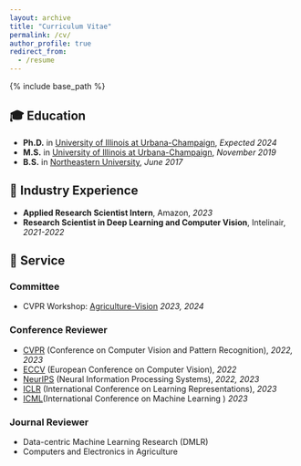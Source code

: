 ```yaml
---
layout: archive
title: "Curriculum Vitae"
permalink: /cv/
author_profile: true
redirect_from:
  - /resume
---
```


{% include base_path %}

<!-- Here is my [CV](http://jingwu6.github.io/files/CV__Jing_W.pdf) -->

## 🎓 **Education**
 
- **Ph.D.** in [University of Illinois at Urbana-Champaign](https://illinois.edu/), *Expected 2024*
- **M.S.** in [University of Illinois at Urbana-Champaign](https://illinois.edu/), *November 2019*
- **B.S.** in [Northeastern University](https://www.northeastern.edu/), *June 2017*

## 💼 **Industry Experience**

- **Applied Research Scientist Intern**, Amazon, *2023*
- **Research Scientist in Deep Learning and Computer Vision**, Intelinair, *2021-2022*

## 🤝 **Service**

### **Committee**
- CVPR Workshop: [Agriculture-Vision](https://www.agriculture-vision.com/) *2023, 2024*

### **Conference Reviewer**
- [CVPR](https://www.thecvf.com/) (Conference on Computer Vision and Pattern Recognition), *2022, 2023*
- [ECCV](https://eccv2022.eu/) (European Conference on Computer Vision), *2022*
- [NeurIPS](https://neurips.cc/) (Neural Information Processing Systems), *2022, 2023*
- [ICLR](https://iclr.cc/) (International Conference on Learning Representations), *2023*
- [ICML](https://icml.cc/)(International Conference on Machine Learning ) *2023*

### **Journal Reviewer**
- Data-centric Machine Learning Research (DMLR)
- Computers and Electronics in Agriculture
